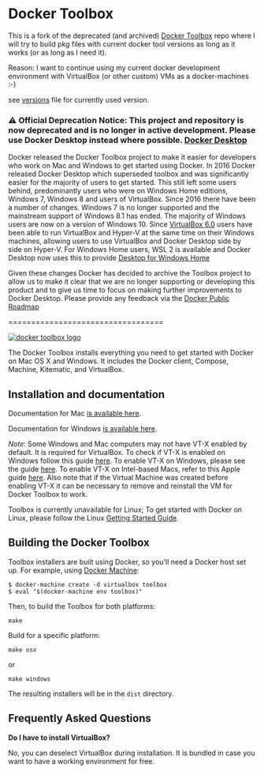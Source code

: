 # Docker Toolbox

This is a fork of the deprecated (and archived) [Docker Toolbox](https://github.com/docker/toolbox) repo where I will try to build pkg files with current docker tool versions as long as it works (or as long as I need it). 

Reason: I want to continue using my current docker development environment with VirtualBox (or other custom) VMs as a docker-machines :-)

see [versions](./versions) file for currently used version.

### :warning: Official Deprecation Notice: This project and repository is now deprecated and is no longer in active development. Please use Docker Desktop instead where possible. [Docker Desktop](https://www.docker.com/products/docker-desktop)

Docker released the Docker Toolbox project to make it easier for developers who work on Mac and Windows to get started using Docker. In 2016 Docker released Docker Desktop which superseded toolbox and was significantly easier for the majority of users to get started.  This still left some users behind, predominantly users who were on Windows Home editions, Windows 7, Windows 8 and users of VirtualBox. 
Since 2016 there have been a number of changes. Windows 7 is no longer supported and the mainstream support of Windows 8.1 has ended. The majority of Windows users are now on a version of Windows 10.  Since [VirtualBox 6.0](https://docs.oracle.com/en/virtualization/virtualbox/6.0/admin/hyperv-support.html#:~:text=Oracle%20VM%20VirtualBox%20can%20be,engine%20for%20the%20host%20system) users have been able to run VirtualBox and Hyper-V at the same time on their Windows machines, allowing users to use VirtualBox and Docker Desktop side by side on Hyper-V. For Windows Home users, WSL 2 is available and Docker Desktop now uses this to provide [Desktop for Windows Home](https://docs.docker.com/docker-for-windows/install-windows-home/)

Given these changes Docker has decided to archive the Toolbox project to allow us to make it clear that we are no longer supporting or developing this product and to give us time to focus on making further improvements to Docker Desktop.
Please provide any feedback via the [Docker Public Roadmap](https://github.com/docker/roadmap/issues/110)

==================================

[![docker toolbox logo](https://cloud.githubusercontent.com/assets/251292/9585188/2f31d668-4fca-11e5-86c9-826d18cf45fd.png)](https://www.docker.com/toolbox)

The Docker Toolbox installs everything you need to get started with
Docker on Mac OS X and Windows. It includes the Docker client, Compose,
Machine, Kitematic, and VirtualBox.

## Installation and documentation

Documentation for Mac [is available here](https://docs.docker.com/toolbox/toolbox_install_mac/).

Documentation for Windows [is available here](https://docs.docker.com/toolbox/toolbox_install_windows/). 

*Note:* Some Windows and Mac computers may not have VT-X enabled by default. It is required for VirtualBox. To check if VT-X is enabled on Windows follow this guide [here](http://amiduos.com/support/knowledge-base/article/how-can-i-get-to-know-my-processor-supports-virtualization-technology). To enable VT-X on Windows, please see the guide [here](http://www.howtogeek.com/213795/how-to-enable-intel-vt-x-in-your-computers-bios-or-uefi-firmware). To enable VT-X on Intel-based Macs, refer to this Apple guide [here](https://support.apple.com/en-us/HT203296).
Also note that if the Virtual Machine was created before enabling VT-X it can be necessary to remove and reinstall the VM for Docker Toolbox to work.

Toolbox is currently unavailable for Linux; To get started with Docker on Linux, please follow the Linux [Getting Started Guide](https://docs.docker.com/linux/started/).

## Building the Docker Toolbox

Toolbox installers are built using Docker, so you'll need a Docker host set up. For example, using [Docker Machine](https://github.com/docker/machine):

```
$ docker-machine create -d virtualbox toolbox
$ eval "$(docker-machine env toolbox)"
```

Then, to build the Toolbox for both platforms:

```
make
```

Build for a specific platform:

```
make osx
```

or

```
make windows
```

The resulting installers will be in the `dist` directory.

## Frequently Asked Questions

**Do I have to install VirtualBox?**

No, you can deselect VirtualBox during installation. It is bundled in case you want to have a working environment for free.
